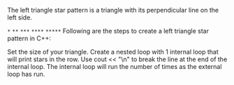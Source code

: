 The left triangle star pattern is a triangle with its perpendicular line on the left side.

`*`
`**`
`***`
`****`
`*****`
Following are the steps to create a left triangle star pattern in C++:

Set the size of your triangle.
Create a nested loop with 1 internal loop that will print stars in the row.
Use cout << "\n" to break the line at the end of the internal loop.
The internal loop will run the number of times as the external loop has run.
